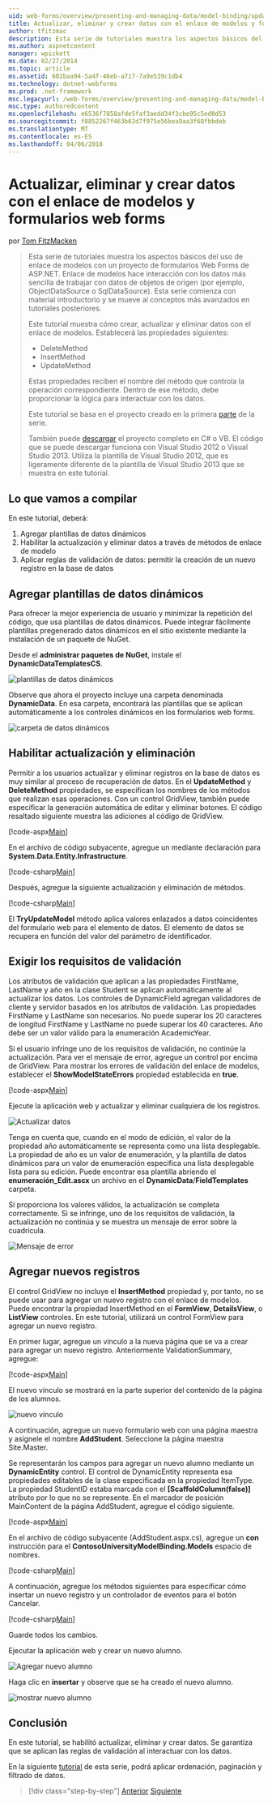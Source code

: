 ```yaml
---
uid: web-forms/overview/presenting-and-managing-data/model-binding/updating-deleting-and-creating-data
title: Actualizar, eliminar y crear datos con el enlace de modelos y formularios web forms | Documentos de Microsoft
author: tfitzmac
description: Esta serie de tutoriales muestra los aspectos básicos del uso de enlace de modelos con un proyecto de formularios Web Forms de ASP.NET. Enlace de modelos hace interacción con los datos más directa-...
ms.author: aspnetcontent
manager: wpickett
ms.date: 02/27/2014
ms.topic: article
ms.assetid: 602baa94-5a4f-46eb-a717-7a9e539c1db4
ms.technology: dotnet-webforms
ms.prod: .net-framework
msc.legacyurl: /web-forms/overview/presenting-and-managing-data/model-binding/updating-deleting-and-creating-data
msc.type: authoredcontent
ms.openlocfilehash: e6536f7858afde5faf3aedd34f3cbe95c5ed0d53
ms.sourcegitcommit: f8852267f463b62d7f975e56bea9aa3f68fbbdeb
ms.translationtype: MT
ms.contentlocale: es-ES
ms.lasthandoff: 04/06/2018
---
```

<a name="updating-deleting-and-creating-data-with-model-binding-and-web-forms"></a>Actualizar, eliminar y crear datos con el enlace de modelos y formularios web forms
====================
por [Tom FitzMacken](https://github.com/tfitzmac)

> Esta serie de tutoriales muestra los aspectos básicos del uso de enlace de modelos con un proyecto de formularios Web Forms de ASP.NET. Enlace de modelos hace interacción con los datos más sencilla de trabajar con datos de objetos de origen (por ejemplo, ObjectDataSource o SqlDataSource). Esta serie comienza con material introductorio y se mueve al conceptos más avanzados en tutoriales posteriores.
> 
> Este tutorial muestra cómo crear, actualizar y eliminar datos con el enlace de modelos. Establecerá las propiedades siguientes:
> 
> - DeleteMethod
> - InsertMethod
> - UpdateMethod
> 
> Estas propiedades reciben el nombre del método que controla la operación correspondiente. Dentro de ese método, debe proporcionar la lógica para interactuar con los datos.
> 
> Este tutorial se basa en el proyecto creado en la primera [parte](retrieving-data.md) de la serie.
> 
> También puede [descargar](https://go.microsoft.com/fwlink/?LinkId=286116) el proyecto completo en C# o VB. El código que se puede descargar funciona con Visual Studio 2012 o Visual Studio 2013. Utiliza la plantilla de Visual Studio 2012, que es ligeramente diferente de la plantilla de Visual Studio 2013 que se muestra en este tutorial.


## <a name="what-youll-build"></a>Lo que vamos a compilar

En este tutorial, deberá:

1. Agregar plantillas de datos dinámicos
2. Habilitar la actualización y eliminar datos a través de métodos de enlace de modelo
3. Aplicar reglas de validación de datos: permitir la creación de un nuevo registro en la base de datos

## <a name="add-dynamic-data-templates"></a>Agregar plantillas de datos dinámicos

Para ofrecer la mejor experiencia de usuario y minimizar la repetición del código, que usa plantillas de datos dinámicos. Puede integrar fácilmente plantillas pregenerado datos dinámicos en el sitio existente mediante la instalación de un paquete de NuGet.

Desde el **administrar paquetes de NuGet**, instale el **DynamicDataTemplatesCS**.

![plantillas de datos dinámicos](updating-deleting-and-creating-data/_static/image1.png)

Observe que ahora el proyecto incluye una carpeta denominada **DynamicData**. En esa carpeta, encontrará las plantillas que se aplican automáticamente a los controles dinámicos en los formularios web forms.

![carpeta de datos dinámicos](updating-deleting-and-creating-data/_static/image2.png)

## <a name="enable-updating-and-deleting"></a>Habilitar actualización y eliminación

Permitir a los usuarios actualizar y eliminar registros en la base de datos es muy similar al proceso de recuperación de datos. En el **UpdateMethod** y **DeleteMethod** propiedades, se especifican los nombres de los métodos que realizan esas operaciones. Con un control GridView, también puede especificar la generación automática de editar y eliminar botones. El código resaltado siguiente muestra las adiciones al código de GridView.

[!code-aspx[Main](updating-deleting-and-creating-data/samples/sample1.aspx?highlight=4-5)]

En el archivo de código subyacente, agregue un mediante declaración para **System.Data.Entity.Infrastructure**.

[!code-csharp[Main](updating-deleting-and-creating-data/samples/sample2.cs)]

Después, agregue la siguiente actualización y eliminación de métodos.

[!code-csharp[Main](updating-deleting-and-creating-data/samples/sample3.cs)]

El **TryUpdateModel** método aplica valores enlazados a datos coincidentes del formulario web para el elemento de datos. El elemento de datos se recupera en función del valor del parámetro de identificador.

## <a name="enforce-validation-requirements"></a>Exigir los requisitos de validación

Los atributos de validación que aplican a las propiedades FirstName, LastName y año en la clase Student se aplican automáticamente al actualizar los datos. Los controles de DynamicField agregan validadores de cliente y servidor basados en los atributos de validación. Las propiedades FirstName y LastName son necesarios. No puede superar los 20 caracteres de longitud FirstName y LastName no puede superar los 40 caracteres. Año debe ser un valor válido para la enumeración AcademicYear.

Si el usuario infringe uno de los requisitos de validación, no continúe la actualización. Para ver el mensaje de error, agregue un control por encima de GridView. Para mostrar los errores de validación del enlace de modelos, establecer el **ShowModelStateErrors** propiedad establecida en **true**. 

[!code-aspx[Main](updating-deleting-and-creating-data/samples/sample4.aspx)]

Ejecute la aplicación web y actualizar y eliminar cualquiera de los registros.

![Actualizar datos](updating-deleting-and-creating-data/_static/image3.png)

Tenga en cuenta que, cuando en el modo de edición, el valor de la propiedad año automáticamente se representa como una lista desplegable. La propiedad de año es un valor de enumeración, y la plantilla de datos dinámicos para un valor de enumeración especifica una lista desplegable lista para su edición. Puede encontrar esa plantilla abriendo el **enumeración\_Edit.ascx** un archivo en el **DynamicData**/**FieldTemplates** carpeta.

Si proporciona los valores válidos, la actualización se completa correctamente. Si se infringe, uno de los requisitos de validación, la actualización no continúa y se muestra un mensaje de error sobre la cuadrícula.

![Mensaje de error](updating-deleting-and-creating-data/_static/image4.png)

## <a name="add-new-records"></a>Agregar nuevos registros

El control GridView no incluye el **InsertMethod** propiedad y, por tanto, no se puede usar para agregar un nuevo registro con el enlace de modelos. Puede encontrar la propiedad InsertMethod en el **FormView**, **DetailsView**, o **ListView** controles. En este tutorial, utilizará un control FormView para agregar un nuevo registro.

En primer lugar, agregue un vínculo a la nueva página que se va a crear para agregar un nuevo registro. Anteriormente ValidationSummary, agregue:

[!code-aspx[Main](updating-deleting-and-creating-data/samples/sample5.aspx)]

El nuevo vínculo se mostrará en la parte superior del contenido de la página de los alumnos.

![nuevo vínculo](updating-deleting-and-creating-data/_static/image5.png)

A continuación, agregue un nuevo formulario web con una página maestra y asígnele el nombre **AddStudent**. Seleccione la página maestra Site.Master.

Se representarán los campos para agregar un nuevo alumno mediante un **DynamicEntity** control. El control de DynamicEntity representa esa propiedades editables de la clase especificada en la propiedad ItemType. La propiedad StudentID estaba marcada con el **[ScaffoldColumn(false)]** atributo por lo que no se represente. En el marcador de posición MainContent de la página AddStudent, agregue el código siguiente.

[!code-aspx[Main](updating-deleting-and-creating-data/samples/sample6.aspx)]

En el archivo de código subyacente (AddStudent.aspx.cs), agregue un **con** instrucción para el **ContosoUniversityModelBinding.Models** espacio de nombres.

[!code-csharp[Main](updating-deleting-and-creating-data/samples/sample7.cs)]

A continuación, agregue los métodos siguientes para especificar cómo insertar un nuevo registro y un controlador de eventos para el botón Cancelar.

[!code-csharp[Main](updating-deleting-and-creating-data/samples/sample8.cs)]

Guarde todos los cambios.

Ejecutar la aplicación web y crear un nuevo alumno.

![Agregar nuevo alumno](updating-deleting-and-creating-data/_static/image6.png)

Haga clic en **insertar** y observe que se ha creado el nuevo alumno.

![mostrar nuevo alumno](updating-deleting-and-creating-data/_static/image7.png)

## <a name="conclusion"></a>Conclusión

En este tutorial, se habilitó actualizar, eliminar y crear datos. Se garantiza que se aplican las reglas de validación al interactuar con los datos.

En la siguiente [tutorial](sorting-paging-and-filtering-data.md) de esta serie, podrá aplicar ordenación, paginación y filtrado de datos.

> [!div class="step-by-step"]
> [Anterior](retrieving-data.md)
> [Siguiente](sorting-paging-and-filtering-data.md)
